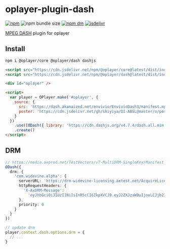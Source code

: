 # oplayer-plugin-dash

[![npm](https://img.shields.io/npm/v/@oplayer/dash?style=flat-square&label=@oplayer/dash)](https://www.npmjs.com/package/@oplayer/dash)
![npm bundle size](https://img.shields.io/bundlephobia/minzip/@oplayer/dash?style=flat-square)
[![npm dm](https://img.shields.io/npm/dm/@oplayer/dash?style=flat-square)](https://www.npmjs.com/package/@oplayer/dash)
[![jsdelivr](https://data.jsdelivr.com/v1/package/npm/@oplayer/dash/badge)](https://www.jsdelivr.com/package/npm/@oplayer/dash)

[MPEG DASH](https://github.com/Dash-Industry-Forum/dash.js) plugin for oplayer

## Install

```bash
npm i @oplayer/core @oplayer/dash dashjs
```

```html
<script src="https://cdn.jsdelivr.net/npm/@oplayer/core@latest/dist/index.min.js"></script>
<script src="https://cdn.jsdelivr.net/npm/@oplayer/dash@latest/dist/index.min.js"></script>

<div id="oplayer" />

<script>
  var player = OPlayer.make('#oplayer', {
    source: {
      src: 'https://dash.akamaized.net/envivio/EnvivioDash3/manifest.mpd',
      poster: 'https://cdn.jsdelivr.net/gh/shiyiya/QI-ABSL@master/o/poster.png'
    }
  })
    .use([ODash({ library: 'https://cdn.dashjs.org/v4.7.4/dash.all.min.js' })])
    .create()
</script>
```

## DRM

```ts
// https://media.axprod.net/TestVectors/v7-MultiDRM-SingleKey/Manifest_1080p.mpd
ODash({
  drm: {
    'com.widevine.alpha': {
      serverURL: 'https://drm-widevine-licensing.axtest.net/AcquireLicense',
      httpRequestHeaders: {
        'X-AxDRM-Message':
          'eyJhbGciOiJIUzI1NiIsInR5cCI6IkpXVCJ9.eyJ2ZXJzaW9uIjoxLCJjb21fa2V5X2lkIjoiYjMzNjRlYjUtNTFmNi00YWUzLThjOTgtMzNjZWQ1ZTMxYzc4IiwibWVzc2FnZSI6eyJ0eXBlIjoiZW50aXRsZW1lbnRfbWVzc2FnZSIsImtleXMiOlt7ImlkIjoiOWViNDA1MGQtZTQ0Yi00ODAyLTkzMmUtMjdkNzUwODNlMjY2IiwiZW5jcnlwdGVkX2tleSI6ImxLM09qSExZVzI0Y3Iya3RSNzRmbnc9PSJ9XX19.4lWwW46k-oWcah8oN18LPj5OLS5ZU-_AQv7fe0JhNjA'
      },
      priority: 0
    }
  }
})

// update drm
player.context.dash.options.drm = {
  // ...
}
```
